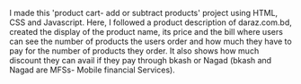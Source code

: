 I made this 'product cart- add or subtract products' project using HTML, CSS and Javascript. Here, I followed a product description of daraz.com.bd, created the display of the product name, its price and the bill where users can see the number of products the users order and how much they have to pay for the number of products they order. It also shows how much discount they can avail if they pay through bkash or Nagad (bkash and Nagad are MFSs- Mobile financial Services).
